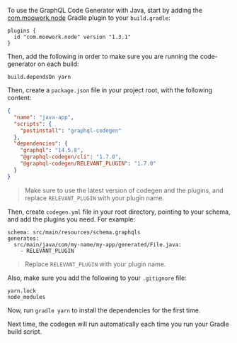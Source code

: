 To use the GraphQL Code Generator with Java, start by adding the [com.moowork.node](https://plugins.gradle.org/plugin/com.moowork.node) Gradle plugin to your `build.gradle`:

```
plugins {
  id "com.moowork.node" version "1.3.1"
}
```

Then, add the following in order to make sure you are running the code-generator on each build:

```
build.dependsOn yarn
```

Then, create a `package.json` file in your project root, with the following content:

```json
{
  "name": "java-app",
  "scripts": {
    "postinstall": "graphql-codegen"
  },
  "dependencies": {
    "graphql": "14.5.8",
    "@graphql-codegen/cli": "1.7.0",
    "@graphql-codegen/RELEVANT_PLUGIN": "1.7.0"
  }
}
```

> Make sure to use the latest version of codegen and the plugins, and replace `RELEVANT_PLUGIN` with your plugin name.

Then, create `codegen.yml` file in your root directory, pointing to your schema, and add the plugins you need. For example:

```
schema: src/main/resources/schema.graphqls
generates:
  src/main/java/com/my-name/my-app/generated/File.java:
    - RELEVANT_PLUGIN
```

> Replace `RELEVANT_PLUGIN` with your plugin name.

Also, make sure you add the following to your `.gitignore` file:

```
yarn.lock
node_modules
```

Now, run `gradle yarn` to install the dependencies for the first time.

Next time, the codegen will run automatically each time you run your Gradle build script.
